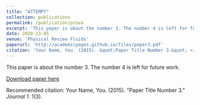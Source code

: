 ```yaml
---
title: "ATTEMPT"
collection: publications
permalink: /publication/prova
excerpt: 'This paper is about the number 3. The number 4 is left for future work.'
date: 2020-13-05
venue: 'Physical Review Fluids'
paperurl: 'http://academicpages.github.io/files/paper3.pdf'
citation: 'Your Name, You. (2015). &quot;Paper Title Number 3.&quot; <i>Journal 1</i>. 1(3).'
---
```

This paper is about the number 3. The number 4 is left for future work.

[Download paper here](http://academicpages.github.io/files/paper3.pdf)

Recommended citation: Your Name, You. (2015). "Paper Title Number 3." <i>Journal 1</i>. 1(3).
